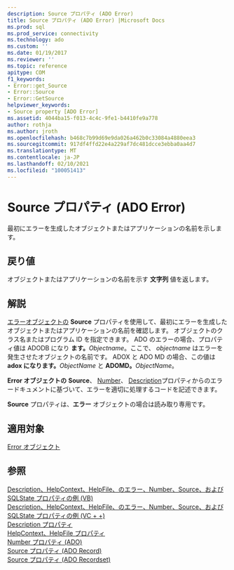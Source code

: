 ```yaml
---
description: Source プロパティ (ADO Error)
title: Source プロパティ (ADO Error) |Microsoft Docs
ms.prod: sql
ms.prod_service: connectivity
ms.technology: ado
ms.custom: ''
ms.date: 01/19/2017
ms.reviewer: ''
ms.topic: reference
apitype: COM
f1_keywords:
- Error::get_Source
- Error::Source
- Error::GetSource
helpviewer_keywords:
- Source property [ADO Error]
ms.assetid: 4044ba15-f013-4c4c-9fe1-b4410fe9a778
author: rothja
ms.author: jroth
ms.openlocfilehash: b468c7b99d69e9da026a462b0c33084a4880eea3
ms.sourcegitcommit: 917df4ffd22e4a229af7dc481dcce3ebba0aa4d7
ms.translationtype: MT
ms.contentlocale: ja-JP
ms.lasthandoff: 02/10/2021
ms.locfileid: "100051413"
---
```

# <a name="source-property-ado-error"></a>Source プロパティ (ADO Error)
最初にエラーを生成したオブジェクトまたはアプリケーションの名前を示します。  
  
## <a name="return-value"></a>戻り値  
 オブジェクトまたはアプリケーションの名前を示す **文字列** 値を返します。  
  
## <a name="remarks"></a>解説  
 [エラーオブジェクトの](./error-object.md) **Source** プロパティを使用して、最初にエラーを生成したオブジェクトまたはアプリケーションの名前を確認します。 オブジェクトのクラス名またはプログラム ID を指定できます。 ADO のエラーの場合、プロパティ値は ADODB になり **ます。**_Objectname_。ここで、 *objectname* はエラーを発生させたオブジェクトの名前です。 ADOX と ADO MD の場合、この値は **adox になります。**_ObjectName_ と **ADOMD。**_ObjectName_。  
  
 **Error オブジェクトの** **Source**、 [Number](./number-property-ado.md)、 [Description](./description-property.md)プロパティからのエラードキュメントに基づいて、エラーを適切に処理するコードを記述できます。  
  
 **Source** プロパティは、**エラー** オブジェクトの場合は読み取り専用です。  
  
## <a name="applies-to"></a>適用対象  
 [Error オブジェクト](./error-object.md)  
  
## <a name="see-also"></a>参照  
 [Description、HelpContext、HelpFile、のエラー、Number、Source、および SQLState プロパティの例 (VB)](./description-helpcontext-helpfile-nativeerror-number-source-example-vb.md)   
 [Description、HelpContext、HelpFile、のエラー、Number、Source、および SQLState プロパティの例 (VC + +)](./description-helpcontext-helpfile-nativeerror-number-source-example-vc.md)   
 [Description プロパティ](./description-property.md)   
 [HelpContext、HelpFile プロパティ](./helpcontext-helpfile-properties.md)   
 [Number プロパティ (ADO)](./number-property-ado.md)   
 [Source プロパティ (ADO Record)](./source-property-ado-record.md)   
 [Source プロパティ (ADO Recordset)](./source-property-ado-recordset.md)
